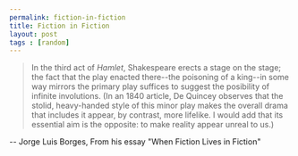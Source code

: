 ```yaml
---
permalink: fiction-in-fiction
title: Fiction in Fiction
layout: post
tags : [random]
---
```


> In the third act of _Hamlet_, Shakespeare erects a stage on the stage; the
fact that the play enacted there--the poisoning of a king--in some way mirrors
the primary play suffices to suggest the posibility of infinite involutions.
(In an 1840 article, De Quincey observes that the stolid, heavy-handed style
of this minor play makes the overall drama that includes it appear, by
contrast, more lifelike. I would add that its essential aim is the opposite:
to make reality appear unreal to us.)

-- Jorge Luis Borges, From his essay "When Fiction Lives in Fiction"

